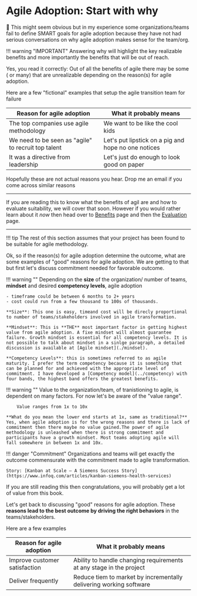 # Agile Adoption: Start with why

:construction:
This might seem obvious but in my experience some organizations/teams fail to define SMART goals for agile adoption because they have not had serious conversations on why agile adoption makes sense for the team/org.

!!! warning "IMPORTANT"
    Answering why will highlight the key realizable benefits and more importantly the benefits that will be out of reach.

Yes, you read it correctly: Out of all the benefits of agile there may be some ( or many) that are unrealizable depending on the reason(s) for agile adoption.

Here are a few "fictional" examples that setup the agile transition team for failure

|Reason for agile adoption|What it probably means|
|---|---|
|The top companies use agile methodology|We want to be like the cool kids|
|We need to be seen as "agile" to recruit top talent|Let's put lipstick on a pig and hope no one notices|
|It was a directive from leadership|Let's just do enough to look good on paper|

Hopefully these are not actual reasons you hear. Drop me an email if you come across similar reasons

---

If you are reading this to know what the benefits of agil are and how to evaluate suitability, we will cover that soon. However if you would rather learn about it *now*  then head over to [Benefits](./benefits) page and then the [Evaluation](./evaluation) page.

---

!!! tip
    The rest of this section assumes that your project has been found to be suitable for agile methodology.

Ok, so if the reason(s) for agile adoption determine the outcome, what are some examples of "good" reasons for agile adoption. We are getting to that but first let's discuss commitment needed for favorable outcome.

!!! warning ""
    Depending on the **size** of the organization/ number of teams, **mindset** and desired **competency levels**, agile adoption

    - timeframe could be between 6 months to 2+ years
    - cost could run from a few thousand to 100s of thousands.

    **Size**: This one is easy, timeand cost will be direcly proportional to number of teams/stakeholders involved in agile transformation.

    **Mindset**: This is **THE** most important factor in getting highest value from agile adoption. A fixe mindset will almost guarantee failure. Growth mindset is essential for all competency levels. It is not possible to talk about mindset in a sinlge paragraph, a detailed discussion is available at [Agile mindset](./mindset).

    **Competency Levels**: this is sometimes referred to as agile maturity. I prefer the term competency because it is something that can be planned for and achieved with the appropriate level of commitment. I have developed a [Competency model](../competency) with four bands, the highest band offers the greatest benefits.

!!! warning ""
    Value to the organization/team, of tranistioning to agile, is dependent on many factors. For now let's be aware of the "value range".

        Value ranges from 1x to 10x

    **What do you mean the lower end starts at 1x, same as traditional?**
    Yes, when agile adoption is for the wrong reasons and there is lack of commitment then there maybe no value gained.The power of agile methodology is unleashed when there is strong commitment and participants have a growth mindset. Most teams adopting agile will fall somewhere in between 1x and 10x.

!!! danger "Commitment"
    Organizations and teams will get exactly the outcome commensurate with the commitment made to agile transformation.

    Story: [Kanban at Scale – A Siemens Success Story](https://www.infoq.com/articles/kanban-siemens-health-services)

If you are still reading this then congratulations, you will probably get a lot of value from this book.

Let's get back to discussing "good" reasons for agile adoption. These **reasons lead to the best outcome by driving the right behaviors** in the teams/stakeholders.

Here are a few examples

|Reason for agile adoption|What it probably means|
|---|---|
|Improve customer satisfaction|Ability to handle changing requirements at any stage in the project|
|Deliver frequently|Reduce tiem to market by incrementally delivering working software|
